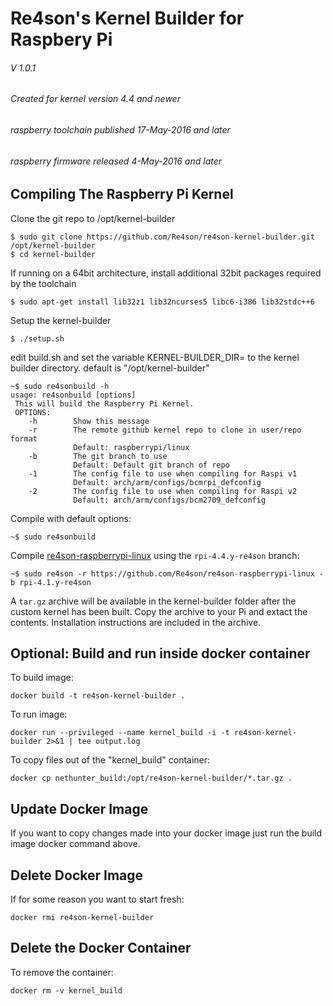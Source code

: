 # Re4son's Kernel Builder for Raspbery Pi
###### V 1.0.1
###### Created for kernel version 4.4 and newer
######             raspberry toolchain published 17-May-2016 and later
######             raspberry firmware released 4-May-2016 and later



## Compiling The Raspberry Pi Kernel

Clone the git repo to /opt/kernel-builder

```
$ sudo git clone https://github.com/Re4son/re4son-kernel-builder.git /opt/kernel-builder
$ cd kernel-builder
```

If running on a 64bit architecture, install additional 32bit packages required by the toolchain

```
$ sudo apt-get install lib32z1 lib32ncurses5 libc6-i386 lib32stdc++6
```

Setup the kernel-builder

```
$ ./setup.sh
```
edit build.sh and set the variable KERNEL-BUILDER_DIR= to the kernel builder directory.
default is "/opt/kernel-builder"

```
~$ sudo re4sonbuild -h
usage: re4sonbuild [options]
 This will build the Raspberry Pi Kernel.
 OPTIONS:
    -h        Show this message
    -r        The remote github kernel repo to clone in user/repo format
              Default: raspberrypi/linux
    -b        The git branch to use
              Default: Default git branch of repo
    -1        The config file to use when compiling for Raspi v1
              Default: arch/arm/configs/bcmrpi_defconfig
    -2        The config file to use when compiling for Raspi v2
              Default: arch/arm/configs/bcm2709_defconfig
```

Compile with default options:

```
~$ sudo re4sonbuild
```

Compile [re4son-raspberrypi-linux][1] using the `rpi-4.4.y-re4son` branch:

```
~$ sudo re4son -r https://github.com/Re4son/re4son-raspberrypi-linux -b rpi-4.1.y-re4son
```

A `tar.gz` archive will be available in the kernel-builder folder
after the custom kernel has been built. Copy the archive to your Pi and extact the
contents. Installation instructions are included in the archive.

## Optional: Build and run inside docker container

To build image:
```
docker build -t re4son-kernel-builder .
```
To run image:
```
docker run --privileged --name kernel_build -i -t re4son-kernel-builder 2>&1 | tee output.log
```
To copy files out of the "kernel_build" container:
```
docker cp nethunter_build:/opt/re4son-kernel-builder/*.tar.gz .
```
## Update Docker Image

If you want to copy changes made into your docker image just run the build image docker command above.

## Delete Docker Image

If for some reason you want to start fresh: 
```
docker rmi re4son-kernel-builder
```
## Delete the Docker Container

To remove the container:
```
docker rm -v kernel_build
```

[1]: https://github.com/Re4son/re4son-raspberrypi-linux

